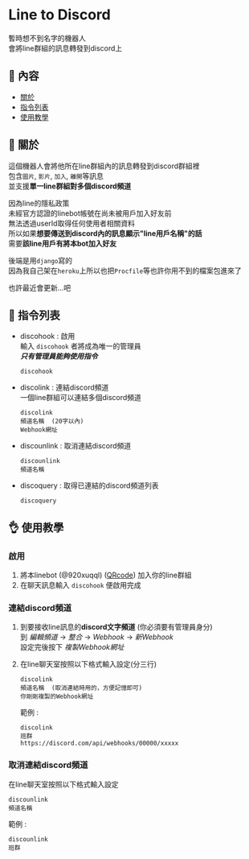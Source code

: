# Line to Discord

暫時想不到名字的機器人  
會將line群組的訊息轉發到discord上


## **🧐 內容**

- [關於](#about)
- [指令列表](#commands)
- [使用教學](#getting_started)


## **👀 關於** <a name = "about"></a>

這個機器人會將他所在line群組內的訊息轉發到discord群組裡  
包含`圖片`, `影片`, `加入`, `離開`等訊息  
並支援**單一line群組對多個discord頻道**  

因為line的隱私政策  
未經官方認證的linebot帳號在尚未被用戶加入好友前  
無法透過userId取得任何使用者相關資料  
所以如果**想要傳送到discord內的訊息顯示"line用戶名稱"的話**  
需要**該line用戶有將本bot加入好友**

後端是用`django`寫的  
因為我自己架在`heroku`上所以也把`Procfile`等也許你用不到的檔案包進來了  

也許最近會更新...吧


## **📜 指令列表** <a name = "commands"></a>

- discohook : 啟用  
  輸入 `discohook` 者將成為唯一的管理員  
  ***只有管理員能夠使用指令***
  ```
  discohook
  ```

- discolink : 連結discord頻道  
  一個line群組可以連結多個discord頻道  
  ```
  discolink
  頻道名稱  (20字以內)
  Webhook網址
  ```

- discounlink : 取消連結discord頻道  
  ```
  discounlink
  頻道名稱
  ```

- discoquery : 取得已連結的discord頻道列表
  ```
  discoquery
  ```

## **👌 使用教學** <a name = "getting_started"></a>

### **啟用**

1. 將本linebot (@920xuqql) ([QRcode](https://qr-official.line.me/sid/L/920xuqql.png)) 加入你的line群組
1. 在聊天訊息輸入 `discohook` 便啟用完成

### **連結discord頻道**

1. 到要接收line訊息的**discord文字頻道** (你必須要有管理員身分)  
    到 *編輯頻道* -> *整合* -> *Webhook* -> *新Webhook*  
    設定完後按下 *複製Webhook網址*
1. 在line聊天室按照以下格式輸入設定(分三行)  
    
    ```
    discolink
    頻道名稱  (取消連結時用的，方便記憶即可)
    你剛剛複製的Webhook網址
    ```
    
    範例 :

    ```
    discolink
    班群
    https://discord.com/api/webhooks/00000/xxxxx
    ```

### **取消連結discord頻道**

在line聊天室按照以下格式輸入設定

```
discounlink
頻道名稱
```
    
範例 :

```
discounlink
班群
```
